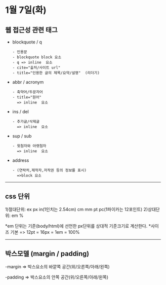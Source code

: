 # 1월 7일(화)

## 웹 접근성 관련 태그

+ blockquote / q

      - 인용문
      - blockquote block 요소
      - q => inline  요소
      - cite="출처/사이트 url"
      - title="인용한 글의 제목/요약/설명"  (리더기)

+ abbr  /   acronym

      - 축약어/두문자어
      - title="원어"
        => inline  요소
        
+ ins / del

      - 추가글/삭제글
        => inline  요소

+ sup  / sub   

      - 윗첨자와 아랫첨자
        => inline  요소

+ address 

      - (연락처,제작자,저작권 등의 정보를 표시)
        =>block 요소

---

## css 단위

  1)절대단위: ex px in(1인치는 2.54cm)  cm  mm  pt  pc(1파이카는 12포인트)
  2)상대단위: em %
  
  *em 단위는 기준(body/html)에 선언한 px단위를 상대적 기준크기로 계산한다.
  *사이즈 기본 =>  12pt =  16px = 1em = 100%
  
---

## 박스모델 (margin / padding) 

-margin   => 박스요소의 바깥쪽 공간(위/오른쪽/아래/왼쪽) 

-padding  => 박스요소의 안쪽 공간(위/오른쪽/아래/왼쪽)

